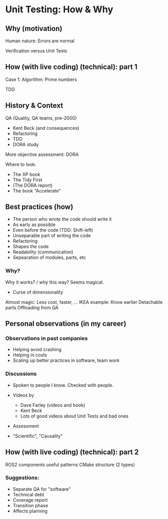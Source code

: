 
# Unit Testing: How & Why

## Why (motivation)
<!-- Managing complexity and difficulty.-->
Human nature: Errors are normal
<!-- give Disciplines to  -->
<!-- a bit of push? -->

Verification versus Unit Tests

## How (with live coding) (technical): part 1
Case 1: Algorithm: Prime numbers

TDD

## History & Context

QA (Quality, QA teams, pre-2000)

* Kent Beck (and consequences)
* Refactoring
* TDD
* DORA study

More objective assessment: DORA

Where to look:
* The XP book
* The Tidy First
* (The DORA report)
* The book "Accelerate"

## Best practices (how)
* The person who wrote the code should write it
* As early as possible
* Even before the code (TDD: Shift-left)
* Unseparable part of writing the code
* Refactoring
* Shapes the code
* Readability (communication)
* Sepearation of modules, parts, etc

### Why?
Why it works? / why this way? Seems magical.
* Curse of dimensionality

Almost magic: Less cost, faster, ...
IKEA example:
Know earlier
Detachable parts
Offloading from QA

## Personal observations (in my career)
### Observations in past companies
* Helping avoid crashing
* Helping in costs
* Scaling up better practices in software, team work
### Discussions
* Spoken to people I know. Checked with people.
* Videos by
   * Dave Farley (videos and book)
   * Kent Beck
   * Lots of good videos about Unit Tests
   and bad ones
* Assessment

* "Scientific", "Causality"

## How (with live coding) (technical): part 2
ROS2 components
useful patterns
CMake structure (2 types)

### Suggestions:
* Separate QA for "software"
* Technical debt
* Coverage report
* Transition phase
* Affects planning
